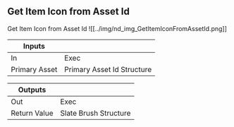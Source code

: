 ## Get Item Icon from Asset Id
Get Item Icon from Asset Id
![[../img/nd_img_GetItemIconFromAssetId.png]]

|Inputs||
|--|--|
| In | Exec |
| Primary Asset | Primary Asset Id Structure |

|Outputs||
|--|--|
| Out | Exec |
| Return Value | Slate Brush Structure |
